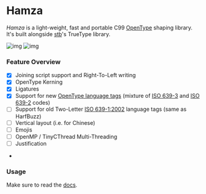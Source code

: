 # Hamza
_Hamza_ is a light-weight, fast and portable C99 [OpenType](https://docs.microsoft.com/en-us/typography/opentype/spec) shaping library.
It's built alongside [stb](https://github.com/nothings/stb)'s TrueType library.

![img](https://i.imgur.com/YOA4T6q.png)
![img](https://i.imgur.com/la0noZh.png)

### Feature Overview
- [x] Joining script support and Right-To-Left writing
- [x] OpenType Kerning
- [x] Ligatures
- [x] Support for new [OpenType language tags](https://docs.microsoft.com/en-us/typography/opentype/spec/languagetags) (mixture of [ISO 639-3](https://iso639-3.sil.org/) and [ISO 639-2](https://www.loc.gov/standards/iso639-2/php/code_list.php) codes)
- [ ] Support for old Two-Letter [ISO 639-1:2002](https://id.loc.gov/vocabulary/iso639-1.html) language tags (same as HarfBuzz)
- [ ] Vertical layout (i.e. for Chinese)
- [ ] Emojis
- [ ] OpenMP / TinyCThread Multi-Threading
- [ ] Justification
- 
### Usage
Make sure to read the [docs](https://saidwho13.github.io/hamza/).
